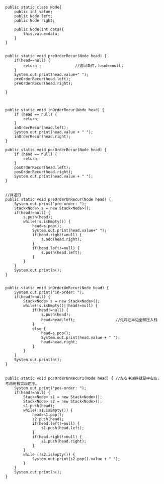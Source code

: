     public static class Node{
		public int value;
		public Node left;
		public Node right;
		
		public Node(int data){
			this.value=data;
		}
	}
	

	public static void preOrderRecur(Node head) {
		if(head==null) {
			return ;               //返回条件，head==null；
		}
		System.out.print(head.value+" ");
		preOrderRecur(head.left);
		preOrderRecur(head.right);
		
	}


	
	public static void inOrderRecur(Node head) {
		if (head == null) {
			return;
		}
		inOrderRecur(head.left);
		System.out.print(head.value + " ");
		inOrderRecur(head.right);
	}

	public static void posOrderRecur(Node head) {
		if (head == null) {
			return;
		}
		posOrderRecur(head.left);
		posOrderRecur(head.right);
		System.out.print(head.value + " ");
	}

	
	//非递归
	public static void preOrderUnRecur(Node head) {
		System.out.print("pre-order: ");
		Stack<Node> s = new Stack<Node>();
		if(head!=null) {
			s.push(head);
			while(!s.isEmpty()) {
				head=s.pop();
				System.out.print(head.value+" ");
				if(head.right!=null) {
					s.add(head.right);
				}
				if(head.left!=null) {
					s.push(head.left);
				}
			}
		}
		System.out.println();
	}


	public static void inOrderUnRecur(Node head) {
		System.out.print("in-order: ");
		if(head!=null) {
			Stack<Node> s = new Stack<Node>();
			while(!s.isEmpty()||head!=null) {
				if(head!=null) {
					s.push(head);
					head=head.left;                  //先将左半边全部压入栈
				}
				else {
					head=s.pop();
					System.out.print(head.value + " ");
					head=head.right;
				}
			}
		}
		System.out.println();
	}


	public static void posOrderUnRecur1(Node head) { //左右中逆序就是中右左，考虑用栈实现逆序。
		System.out.print("pos-order: ");
		if(head!=null) {
			Stack<Node> s1 = new Stack<Node>();
			Stack<Node> s2 = new Stack<Node>();
			s1.push(head);
			while(!s1.isEmpty()) {
				head=s1.pop();
				s2.push(head);
				if(head.left!=null) {
					s1.push(head.left);
				}
				if(head.right!=null) {
					s1.push(head.right);
				}				
			}
			while (!s2.isEmpty()) {
				System.out.print(s2.pop().value + " ");
			}
		}
		System.out.println();
	}
